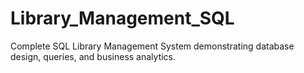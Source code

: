 # Library_Management_SQL
Complete SQL Library Management System demonstrating database design, queries, and business analytics.
